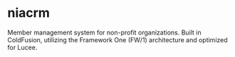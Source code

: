 # niacrm
Member management system for non-profit organizations. Built in ColdFusion, utilizing the Framework One (FW/1) architecture and optimized for Lucee.
